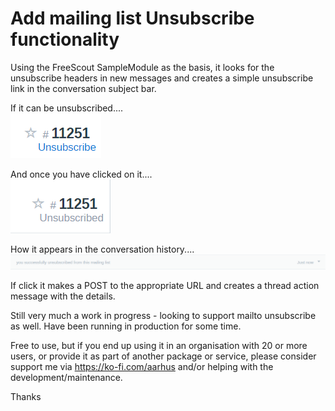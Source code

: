 # Add mailing list Unsubscribe functionality

Using the FreeScout SampleModule as the basis, it looks for the unsubscribe headers in new messages
and creates a simple unsubscribe link in the conversation subject bar.

If it can be unsubscribed....  
![Unsubscribe Available](images/unsubscribe.png)

And once you have clicked on it....  
![Unsubscribed](images/unsubscribed.png)

How it appears in the conversation history....  
![Action](images/action.png)

If click it makes a POST to the appropriate URL and creates a thread action message with the details.

Still very much a work in progress - looking to support mailto unsubscribe as well. Have been running in production for some time.

Free to use, but if you end up using it in an organisation with 20 or more users, or provide it as part of another package or service, please consider support me via https://ko-fi.com/aarhus and/or helping with the development/maintenance.

Thanks
